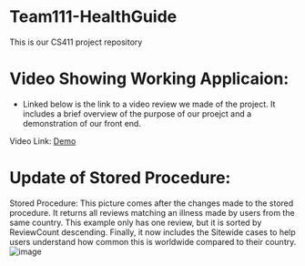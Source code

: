 # Team111-HealthGuide
This is our CS411 project repository

# Video Showing Working Applicaion: 
- Linked below is the link to a video review we made of the project. It includes a brief overview of the purpose of our proejct and a demonstration of our front end.

Video Link: [Demo](https://www.youtube.com/watch?v=X0aeDP5Y9jc)

# Update of Stored Procedure: 
Stored Procedure:
This picture comes after the changes made to the stored procedure. It returns all reviews matching an illness made by users from the same country. This example only has one review, but it is sorted by ReviewCount descending. Finally, it now includes the Sitewide cases to help users understand how common this is worldwide compared to their country.
![image](https://user-images.githubusercontent.com/79374539/234670685-24290679-9f12-4ccf-a6e0-5bb3d8e36288.png)

